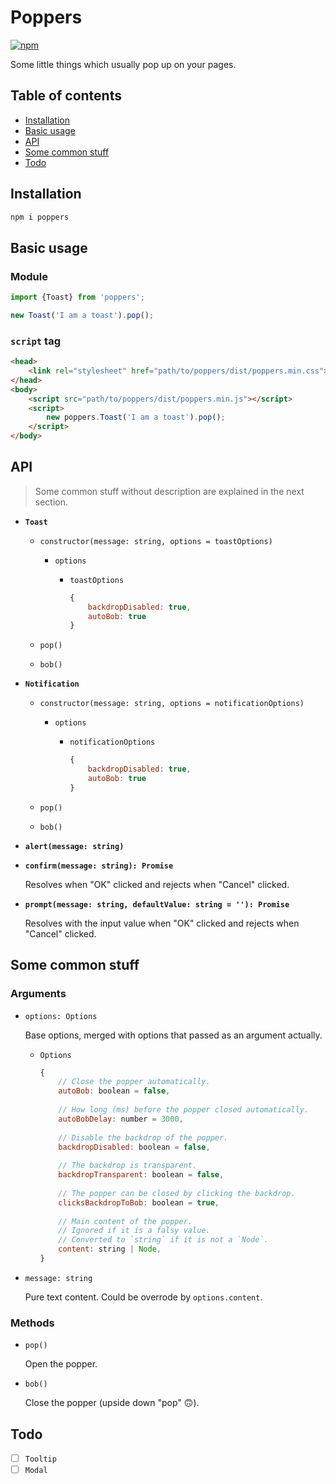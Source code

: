 # Poppers

[![npm](https://img.shields.io/npm/v/poppers.svg)](https://www.npmjs.com/package/poppers)

Some little things which usually pop up on your pages.

## Table of contents

<!-- MarkdownTOC -->

- [Installation](#installation)
- [Basic usage](#basic-usage)
- [API](#api)
- [Some common stuff](#some-common-stuff)
- [Todo](#todo)

<!-- /MarkdownTOC -->

## Installation

```sh
npm i poppers
```

## Basic usage

### Module

```js
import {Toast} from 'poppers';

new Toast('I am a toast').pop();
```

### `script` tag

```html
<head>
    <link rel="stylesheet" href="path/to/poppers/dist/poppers.min.css">
</head>
<body>
    <script src="path/to/poppers/dist/poppers.min.js"></script>
    <script>
        new poppers.Toast('I am a toast').pop();
    </script>
</body>
```

## API

> Some common stuff without description are explained in the next section.

-   **`Toast`**

    -   `constructor(message: string, options = toastOptions)`
    
        -   `options`
        
            -   `toastOptions`
            
                ```js
                {
                    backdropDisabled: true,
                    autoBob: true
                }
                ```
            
    -   `pop()`
    
    -   `bob()`
    
-   **`Notification`**

    -   `constructor(message: string, options = notificationOptions)`
    
        -   `options`
        
            -   `notificationOptions`
            
                ```js
                {
                    backdropDisabled: true,
                    autoBob: true
                }
                ```
            
    -   `pop()`
    
    -   `bob()`
    
-   **`alert(message: string)`**

-   **`confirm(message: string): Promise`**

    Resolves when "OK" clicked and rejects when "Cancel" clicked.

-   **`prompt(message: string, defaultValue: string = ''): Promise`**

    Resolves with the input value when "OK" clicked and rejects when "Cancel" clicked.

## Some common stuff

### Arguments

-   `options: Options`

    Base options, merged with options that passed as an argument actually.
    
    -   `Options`
    
        ```js
        {
            // Close the popper automatically.
            autoBob: boolean = false,
            
            // How long (ms) before the popper closed automatically.
            autoBobDelay: number = 3000,
            
            // Disable the backdrop of the popper.
            backdropDisabled: boolean = false,
            
            // The backdrop is transparent.
            backdropTransparent: boolean = false,
            
            // The popper can be closed by clicking the backdrop.
            clicksBackdropToBob: boolean = true,
            
            // Main content of the popper.
            // Ignored if it is a falsy value.
            // Converted to `string` if it is not a `Node`.
            content: string | Node,
        }
        ```
        
-   `message: string`

    Pure text content. Could be overrode by `options.content`.
    
### Methods

-   `pop()`

    Open the popper.

-   `bob()`

    Close the popper (upside down "pop" 🙃).

## Todo

- [ ] `Tooltip`
- [ ] `Modal`
